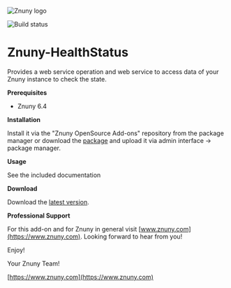 ![Znuny logo](https://www.znuny.com/assets/images/logo_small.png)

![Build status](https://badge.proxy.znuny.com/Znuny-HealthStatus/rel-6_4)

Znuny-HealthStatus
==================
Provides a web service operation and web service to access data of your Znuny instance to check the state.

**Prerequisites**

- Znuny 6.4

**Installation**

Install it via the "Znuny OpenSource Add-ons" repository from the package manager or
download the [package](https://addons.znuny.com/api/addon_repos/public/2555/latest) and upload it via admin interface -> package manager.

**Usage**

See the included documentation

**Download**

Download the [latest version](https://addons.znuny.com/api/addon_repos/public/2555/latest).

**Professional Support**

For this add-on and for Znuny in general visit [www.znuny.com](https://www.znuny.com). Looking forward to hear from you!

Enjoy!

Your Znuny Team!

[https://www.znuny.com](https://www.znuny.com)